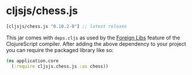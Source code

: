 # cljsjs/chess.js

[](dependency)
```clojure
[cljsjs/chess.js "0.10.2-0"] ;; latest release
```

This jar comes with `deps.cljs` as used by the [Foreign Libs][flibs] feature
of the ClojureScript compiler. After adding the above dependency to your project
you can require the packaged library like so:

```clojure
(ns application.core
  (:require cljsjs.chess.js :as chess))
```

[flibs]: https://github.com/clojure/clojurescript/wiki/Packaging-Foreign-Dependencies
